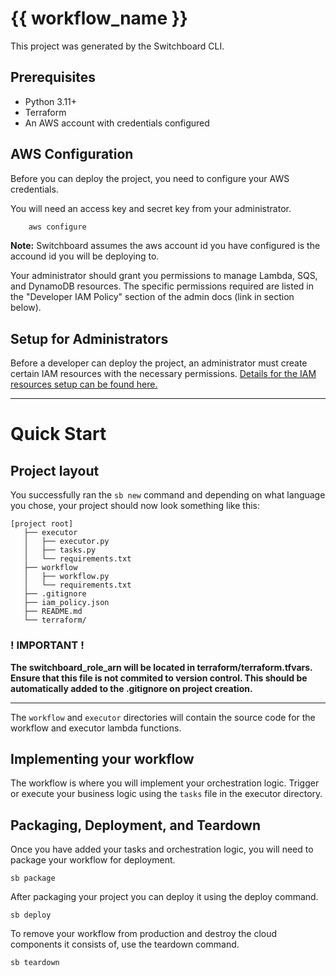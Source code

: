 # {{ workflow_name }}

This project was generated by the Switchboard CLI.

## Prerequisites

- Python 3.11+
- Terraform
- An AWS account with credentials configured

## AWS Configuration

Before you can deploy the project, you need to configure your AWS credentials.

You will need an access key and secret key from your administrator.
    
```bash
    aws configure
```

**Note:** Switchboard assumes the aws account id you have configured is the accound id you will be deploying to.

Your administrator should grant you permissions to manage Lambda, SQS, and DynamoDB resources. 
The specific permissions required are listed in the "Developer IAM Policy" section of the admin docs (link in section below).

## Setup for Administrators

Before a developer can deploy the project, an administrator must create certain IAM resources with the necessary permissions. 
[Details for the IAM resources setup can be found here.](https://github.com/osteensco/switchboard/blob/main/docs/admin.md)

__________________________________________________________

# Quick Start

## Project layout

You successfully ran the `sb new` command and depending on what language you chose, your project should now look something like this:

```
[project root]
   ├── executor
   │   ├── executor.py
   │   ├── tasks.py
   │   └── requirements.txt
   ├── workflow
   │   ├── workflow.py
   │   └── requirements.txt
   ├── .gitignore
   ├── iam_policy.json
   ├── README.md
   └── terraform/
```

### ! IMPORTANT !
<!-- TODO - delete this warning once secret terraform vars is fixed -->
**The switchboard_role_arn will be located in terraform/terraform.tfvars. Ensure that this file is not commited to version control. 
This should be automatically added to the .gitignore on project creation.**
__________________________________________________________

The `workflow` and `executor` directories will contain the source code for the workflow and executor lambda functions.

## Implementing your workflow

The workflow is where you will implement your orchestration logic. Trigger or execute your business logic using the `tasks` file in the executor directory.

## Packaging, Deployment, and Teardown
Once you have added your tasks and orchestration logic, you will need to package your workflow for deployment.
```
sb package
```

After packaging your project you can deploy it using the deploy command.
```
sb deploy
```

To remove your workflow from production and destroy the cloud components it consists of, use the teardown command.
```
sb teardown
```



